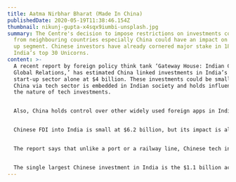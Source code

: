 ```yaml
---
title: Aatma Nirbhar Bharat (Made In China)
publishedDate: 2020-05-19T11:38:46.154Z
thumbnail: nikunj-gupta-x4sqx9iumbi-unsplash.jpg
summary: The Centre's decision to impose restrictions on investments coming in
  from neighbouring countries especially China could have an impact on the start
  up segment. Chinese investors have already cornered major stake in 18 out of
  India’s top 30 Unicorns.
content: >-
  A recent report by foreign policy think tank ‘Gateway House: Indian Council on
  Global Relations,’ has estimated China linked investments in India’s tech
  start-up sector alone at $4 billion. These investments could be small, but
  China via tech sector is embedded in Indian society and holds influence due to
  the nature of tech investments.


  Also, China holds control over other widely used foreign apps in India, as per the report published in March 2020. Chinese investments have come under scrutiny recently in the wake of Covid-19 epidemic, which is said to have been originated in China. The companies which have major Chinese investments include Big Basket, Byju’s, Delhivery, Dream 11, Flipkart, Hike, MakeMyTrip, Ola, Oyo, Paytm, Paytm Mall, PolicyBazzar, Quikr, Rivigo, Snapdeal, Swiggy, Uddan, Zomato are some where Chinese companies hold stake.


  Chinese FDI into India is small at $6.2 billion, but its impact is already outsized, given the increasing penetration of tech in India, the report says. “Chinese funding to Indian tech start-ups is making an impact disproportionate to its value, given the deepening penetration of technology across sectors in India. TikTok, owned by ByteDance, is already one of the most popular apps in India, overtaking YouTube; Xiaomi handsets are bigger than Samsung smartphones; Huawei routers are widely used. These are investments made by nearly two dozen Chinese tech companies and funds, led by giants like Alibaba, ByteDance and Tencent which have funded 92 Indian start-ups, including unicorns such as Paytm, Byju’s, Oyo and Ola. China is embedded in Indian society, the economy, and the technology ecosystem that influences it,” the report said.


  The report says that unlike a port or a railway line, Chinese tech investments are invisible assets in small sizes – rarely over $100 million – and made by the private sector, which doesn’t cause immediate alarm. All this adds up to just 1.5% of the total official Chinese (including Hong Kong) FDI intoIndia.Thisdoesn’t cover investments made by funds based out of Singapore and elsewhere, where the ultimate owner is Chinese, so the actual investment in India will be higher.


  The single largest Chinese investment in India is the $1.1 billion acquisition of Gland Pharma by Fosun in 2018. This accounts for 17.7% of all Chinese FDI into India, but it is unique, the report said. Gateway House identified just five other investments by Chinese companies which exceed $100 million. This includes the $300-million investment by MG Motors. China is most active in India in the start-up space. Gateway House has identified over 75 companies, with Chinese investors concentrated in e-commerce, fintech, media/social media, aggregation services and logistics. A majority – more than half – of India’s 30 Indian unicorns (start-ups with valuation of over $1 billion) have a Chinese investor.
---
```

